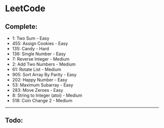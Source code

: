 # LeetCode

## Complete:

- 1: Two Sum - Easy
- 455: Assign Cookies - Easy
- 135: Candy - Hard
- 136: Single Number - Easy
- 7:  Reverse Integer - Medium
- 2: Add Two Numbers - Medium
- 61: Rotate List - Medium
- 905: Sort Array By Parity - Easy
- 202: Happy Number - Easy
- 53: Maximum Subarray - Easy
- 283: Move Zeroes - Easy
- 8: String to Integer (atoi) - Medium
- 518: Coin Change 2 - Medium

---
## Todo:
